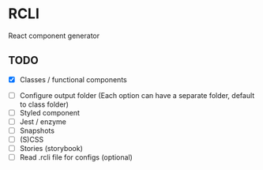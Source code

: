 # RCLI
React component generator

## TODO
* [x] Classes / functional components
<!-- * [ ] Forms / redux containers? -->
* [ ] Configure output folder (Each option can have a separate folder, default to class folder)
* [ ] Styled component
* [ ] Jest / enzyme
* [ ] Snapshots
* [ ] (S)CSS
* [ ] Stories (storybook)
* [ ] Read .rcli file for configs (optional)
